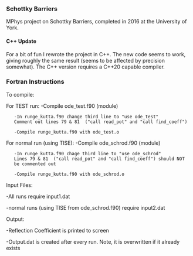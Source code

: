 ### Schottky Barriers

MPhys project on Schottky Barriers, completed in 2016 at the University of York. 

#### C++ Update
For a bit of fun I rewrote the project in C++. The new code seems to work, giving roughly the same result (seems to be affected by precision somewhat). The C++ version requires a C++20 capable compiler.

### Fortran Instructions
To compile:

   For TEST run:
       -Compile ode_test.f90 (module)

       -In runge_kutta.f90 change third line to "use ode_test"
       Comment out lines 79 & 81  ("call read_pot" and "call find_coeff")
       
       -Compile runge_kutta.f90 with ode_test.o

   For normal run (using TISE):
       -Compile ode_schrod.f90 (module)

       -In runge_kutta.f90 chage third line to "use ode_schrod"
       Lines 79 & 81  ("call read_pot" and "call find_coeff") should NOT
       be commented out

       -Compile runge_kutta.f90 with ode_schrod.o

Input Files:

   -All runs require input1.dat

   -normal runs (using TISE from ode_schrod.f90) require input2.dat

Output:

   -Reflection Coefficient is printed to screen

   -Output.dat is created after every run. Note, it is overwritten if it already
    exists
